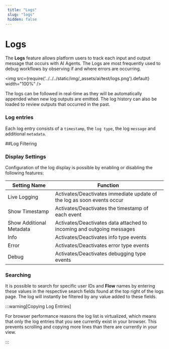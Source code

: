 ```yaml
---
 title: "Logs" 
 slug: "logs" 
 hidden: false 
---
```


# Logs

The **Logs** feature allows platform users to track each input and output message that occurs with AI Agents. The Logs are most frequently used to debug workflows by observing if and where errors are occurring.

<img src={require('../../../static/img/_assets/ai/test/logs.png').default} width="100%" />

The logs can be followed in real-time as they will be automatically appended when new log outputs are emitted. The log history can also be loaded to review outputs that occurred in the past.

### Log entries

Each log entry consists of a `timestamp`, the `log type`, the log `message` and additional `metadata`.

##Log Filtering

### Display Settings
Configuration of the log display is possible by enabling or disabling the following features:

| Setting Name             | Function                                                               |
|--------------------------|------------------------------------------------------------------------|
| Live Logging             | Activates/Deactivates immediate update of the log as soon events occur |
| Show Timestamp           | Activates/Deactivates the timestamp of each event                      |
| Show Additional Metadata | Activates/Deactivates data attached to incoming and outgoing messages  |
| Info                     | Activates/Deactivates info type events                                 |
| Error                    | Activates/Deactivates error type events                                |
| Debug                    | Activates/Deactivates debugging type events                            |

### Searching

It is possible to search for specific user IDs and **Flow** names by entering these values in the respective search fields found at the top right of the logs page. The log will instantly be filtered by any value added to these fields.

:::warning[Copying Log Entries]

  For browser performance reasons the log list is virtualized, which means that only the log entries that you see currently exist in your browser. This prevents scrolling and copying more lines than there are currently in your view.

:::

